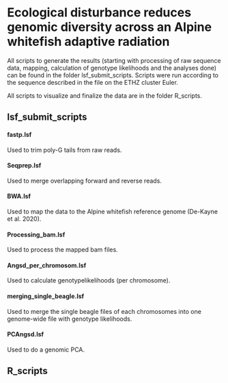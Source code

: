 # Ecological disturbance reduces genomic diversity across an Alpine whitefish adaptive radiation


All scripts to generate the results (starting with processing of raw sequence data, mapping, calculation of genotype likelihoods and the analyses done) can be found in the folder lsf_submit_scripts. Scripts were run according to the sequence described in the file on the ETHZ cluster Euler.

All scripts to visualize and finalize the data are in the folder R_scripts.


## lsf_submit_scripts

#### fastp.lsf
Used to trim poly-G tails from raw reads.


#### Seqprep.lsf
Used to merge overlapping forward and reverse reads.


#### BWA.lsf
Used to map the data to the Alpine whitefish reference genome (De-Kayne et al. 2020).


#### Processing_bam.lsf
Used to process the mapped bam files.


#### Angsd_per_chromosom.lsf
Used to calculate genotypelikelihoods (per chromosome).


#### merging_single_beagle.lsf
Used to merge the single beagle files of each chromosomes into one genome-wide file with genotype likelihoods.


#### PCAngsd.lsf
Used to do a genomic PCA.



## R_scripts
